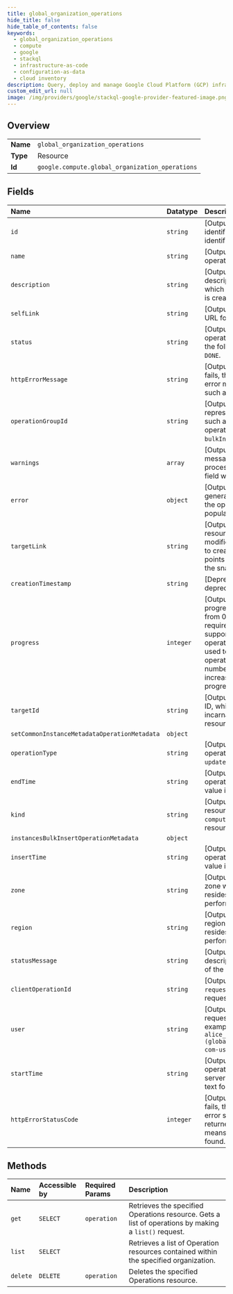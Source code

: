```yaml
---
title: global_organization_operations
hide_title: false
hide_table_of_contents: false
keywords:
  - global_organization_operations
  - compute
  - google    
  - stackql
  - infrastructure-as-code
  - configuration-as-data
  - cloud inventory
description: Query, deploy and manage Google Cloud Platform (GCP) infrastructure and resources using SQL
custom_edit_url: null
image: /img/providers/google/stackql-google-provider-featured-image.png
---
```

  
    

## Overview
<table><tbody>
<tr><td><b>Name</b></td><td><code>global_organization_operations</code></td></tr>
<tr><td><b>Type</b></td><td>Resource</td></tr>
<tr><td><b>Id</b></td><td><code>google.compute.global_organization_operations</code></td></tr>
</tbody></table>

## Fields
| Name | Datatype | Description |
|:-----|:---------|:------------|
| `id` | `string` | [Output Only] The unique identifier for the operation. This identifier is defined by the server. |
| `name` | `string` | [Output Only] Name of the operation. |
| `description` | `string` | [Output Only] A textual description of the operation, which is set when the operation is created. |
| `selfLink` | `string` | [Output Only] Server-defined URL for the resource. |
| `status` | `string` | [Output Only] The status of the operation, which can be one of the following: `PENDING`, `RUNNING`, or `DONE`. |
| `httpErrorMessage` | `string` | [Output Only] If the operation fails, this field contains the HTTP error message that was returned, such as `NOT FOUND`. |
| `operationGroupId` | `string` | [Output Only] An ID that represents a group of operations, such as when a group of operations results from a `bulkInsert` API request. |
| `warnings` | `array` | [Output Only] If warning messages are generated during processing of the operation, this field will be populated. |
| `error` | `object` | [Output Only] If errors are generated during processing of the operation, this field will be populated. |
| `targetLink` | `string` | [Output Only] The URL of the resource that the operation modifies. For operations related to creating a snapshot, this points to the persistent disk that the snapshot was created from. |
| `creationTimestamp` | `string` | [Deprecated] This field is deprecated. |
| `progress` | `integer` | [Output Only] An optional progress indicator that ranges from 0 to 100. There is no requirement that this be linear or support any granularity of operations. This should not be used to guess when the operation will be complete. This number should monotonically increase as the operation progresses. |
| `targetId` | `string` | [Output Only] The unique target ID, which identifies a specific incarnation of the target resource. |
| `setCommonInstanceMetadataOperationMetadata` | `object` |  |
| `operationType` | `string` | [Output Only] The type of operation, such as `insert`, `update`, or `delete`, and so on. |
| `endTime` | `string` | [Output Only] The time that this operation was completed. This value is in RFC3339 text format. |
| `kind` | `string` | [Output Only] Type of the resource. Always `compute#operation` for Operation resources. |
| `instancesBulkInsertOperationMetadata` | `object` |  |
| `insertTime` | `string` | [Output Only] The time that this operation was requested. This value is in RFC3339 text format. |
| `zone` | `string` | [Output Only] The URL of the zone where the operation resides. Only applicable when performing per-zone operations. |
| `region` | `string` | [Output Only] The URL of the region where the operation resides. Only applicable when performing regional operations. |
| `statusMessage` | `string` | [Output Only] An optional textual description of the current status of the operation. |
| `clientOperationId` | `string` | [Output Only] The value of `requestId` if you provided it in the request. Not present otherwise. |
| `user` | `string` | [Output Only] User who requested the operation, for example: `user@example.com` or `alice_smith_identifier (global/workforcePools/example-com-us-employees)`. |
| `startTime` | `string` | [Output Only] The time that this operation was started by the server. This value is in RFC3339 text format. |
| `httpErrorStatusCode` | `integer` | [Output Only] If the operation fails, this field contains the HTTP error status code that was returned. For example, a `404` means the resource was not found. |
## Methods
| Name | Accessible by | Required Params | Description |
|:-----|:--------------|:----------------|:------------|
| `get` | `SELECT` | `operation` | Retrieves the specified Operations resource. Gets a list of operations by making a `list()` request. |
| `list` | `SELECT` |  | Retrieves a list of Operation resources contained within the specified organization. |
| `delete` | `DELETE` | `operation` | Deletes the specified Operations resource. |
